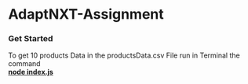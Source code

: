 # AdaptNXT-Assignment

<h3>Get Started</h3>
To get 10 products Data in the productsData.csv File run in Terminal the command </br>
<u><b>node index.js</b></u>
